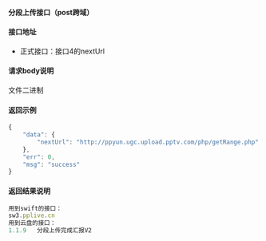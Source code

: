 #### 分段上传接口（post跨域）

#### 接口地址
  * 正式接口：接口4的nextUrl
#### 请求body说明
文件二进制
#### 返回示例
```javascript
{
    "data": {
        "nextUrl": "http://ppyun.ugc.upload.pptv.com/php/getRange.php"
    },
    "err": 0,
    "msg": "success"
}
```

#### 返回结果说明
```javascript
用到swift的接口：
sw3.pplive.cn
用到云盘的接口：
1.1.9	分段上传完成汇报V2
```